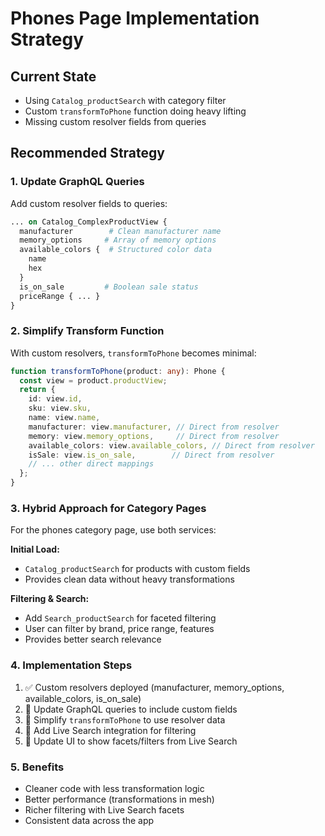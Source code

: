 # Phones Page Implementation Strategy

## Current State
- Using `Catalog_productSearch` with category filter
- Custom `transformToPhone` function doing heavy lifting
- Missing custom resolver fields from queries

## Recommended Strategy

### 1. Update GraphQL Queries
Add custom resolver fields to queries:
```graphql
... on Catalog_ComplexProductView {
  manufacturer        # Clean manufacturer name
  memory_options     # Array of memory options
  available_colors {  # Structured color data
    name
    hex
  }
  is_on_sale         # Boolean sale status
  priceRange { ... }
}
```

### 2. Simplify Transform Function
With custom resolvers, `transformToPhone` becomes minimal:
```typescript
function transformToPhone(product: any): Phone {
  const view = product.productView;
  return {
    id: view.id,
    sku: view.sku,
    name: view.name,
    manufacturer: view.manufacturer, // Direct from resolver
    memory: view.memory_options,     // Direct from resolver
    available_colors: view.available_colors, // Direct from resolver
    isSale: view.is_on_sale,        // Direct from resolver
    // ... other direct mappings
  };
}
```

### 3. Hybrid Approach for Category Pages
For the phones category page, use both services:

**Initial Load:**
- `Catalog_productSearch` for products with custom fields
- Provides clean data without heavy transformations

**Filtering & Search:**
- Add `Search_productSearch` for faceted filtering
- User can filter by brand, price range, features
- Provides better search relevance

### 4. Implementation Steps
1. ✅ Custom resolvers deployed (manufacturer, memory_options, available_colors, is_on_sale)
2. 🔄 Update GraphQL queries to include custom fields
3. 🔄 Simplify `transformToPhone` to use resolver data
4. 🔄 Add Live Search integration for filtering
5. 🔄 Update UI to show facets/filters from Live Search

### 5. Benefits
- Cleaner code with less transformation logic
- Better performance (transformations in mesh)
- Richer filtering with Live Search facets
- Consistent data across the app